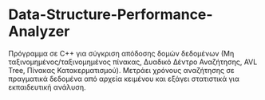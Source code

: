 # Data-Structure-Performance-Analyzer
Πρόγραμμα σε C++ για σύγκριση απόδοσης δομών δεδομένων (Μη ταξινομημένος/ταξινομημένος πίνακας, Δυαδικό Δέντρο Αναζήτησης, AVL Tree, Πίνακας Κατακερματισμού). Μετράει χρόνους αναζήτησης σε πραγματικά δεδομένα από αρχεία κειμένου και εξάγει στατιστικά για εκπαιδευτική ανάλυση.
